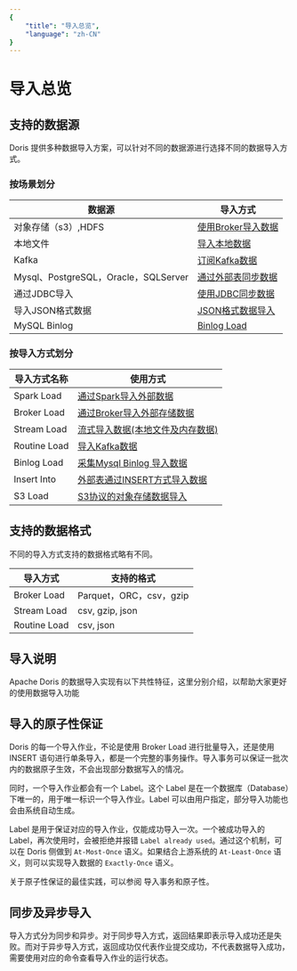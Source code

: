 ```yaml
---
{
    "title": "导入总览",
    "language": "zh-CN"
}
---
```


<!-- 
Licensed to the Apache Software Foundation (ASF) under one
or more contributor license agreements.  See the NOTICE file
distributed with this work for additional information
regarding copyright ownership.  The ASF licenses this file
to you under the Apache License, Version 2.0 (the
"License"); you may not use this file except in compliance
with the License.  You may obtain a copy of the License at

  http://www.apache.org/licenses/LICENSE-2.0

Unless required by applicable law or agreed to in writing,
software distributed under the License is distributed on an
"AS IS" BASIS, WITHOUT WARRANTIES OR CONDITIONS OF ANY
KIND, either express or implied.  See the License for the
specific language governing permissions and limitations
under the License.
-->

# 导入总览

## 支持的数据源

Doris 提供多种数据导入方案，可以针对不同的数据源进行选择不同的数据导入方式。

### 按场景划分

| 数据源                               | 导入方式                                                     |
| ------------------------------------ | ------------------------------------------------------------ |
| 对象存储（s3）,HDFS                  | [使用Broker导入数据](./import-scenes/external-storage-load.html) |
| 本地文件                             | [导入本地数据](./import-scenes/local-file-load.html)         |
| Kafka                                | [订阅Kafka数据](./import-scenes/kafka-load.html)             |
| Mysql、PostgreSQL，Oracle，SQLServer | [通过外部表同步数据](./import-scenes/external-table-load.html) |
| 通过JDBC导入                         | [使用JDBC同步数据](./import-scenes/jdbc-load.html)           |
| 导入JSON格式数据                     | [JSON格式数据导入](./import-way/load-json-format.html)       |
| MySQL Binlog                         | [Binlog Load](./import-way/binlog-load-manual.html)          |

### 按导入方式划分

| 导入方式名称 | 使用方式                                                     |
| ------------ | ------------------------------------------------------------ |
| Spark Load   | [通过Spark导入外部数据](./import-way/spark-load-manual.html) |
| Broker Load  | [通过Broker导入外部存储数据](./import-way/broker-load-manual.html) |
| Stream Load  | [流式导入数据(本地文件及内存数据)](./import-way/stream-load-manual.html) |
| Routine Load | [导入Kafka数据](./import-way/routine-load-manual.html)       |
| Binlog Load  | [采集Mysql Binlog 导入数据](./import-way/binlog-load-manual.html) |
| Insert Into  | [外部表通过INSERT方式导入数据](./import-way/insert-into-manual.html) |
| S3 Load      | [S3协议的对象存储数据导入](./import-way/s3-load-manual.html) |

## 支持的数据格式

不同的导入方式支持的数据格式略有不同。

| 导入方式     | 支持的格式              |
| ------------ | ----------------------- |
| Broker Load  | Parquet，ORC，csv，gzip |
| Stream Load  | csv, gzip, json         |
| Routine Load | csv, json               |

## 导入说明

Apache Doris 的数据导入实现有以下共性特征，这里分别介绍，以帮助大家更好的使用数据导入功能

## 导入的原子性保证

Doris 的每一个导入作业，不论是使用 Broker Load 进行批量导入，还是使用 INSERT 语句进行单条导入，都是一个完整的事务操作。导入事务可以保证一批次内的数据原子生效，不会出现部分数据写入的情况。

同时，一个导入作业都会有一个 Label。这个 Label 是在一个数据库（Database）下唯一的，用于唯一标识一个导入作业。Label 可以由用户指定，部分导入功能也会由系统自动生成。

Label 是用于保证对应的导入作业，仅能成功导入一次。一个被成功导入的 Label，再次使用时，会被拒绝并报错 `Label already used`。通过这个机制，可以在 Doris 侧做到 `At-Most-Once` 语义。如果结合上游系统的 `At-Least-Once` 语义，则可以实现导入数据的 `Exactly-Once` 语义。

关于原子性保证的最佳实践，可以参阅 导入事务和原子性。

## 同步及异步导入

导入方式分为同步和异步。对于同步导入方式，返回结果即表示导入成功还是失败。而对于异步导入方式，返回成功仅代表作业提交成功，不代表数据导入成功，需要使用对应的命令查看导入作业的运行状态。

